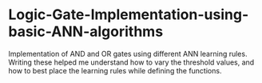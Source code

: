 # Logic-Gate-Implementation-using-basic-ANN-algorithms
Implementation of AND and OR gates using different ANN learning rules. Writing these helped me understand how to vary the threshold values, and how to best place the learning rules while defining the functions. 
